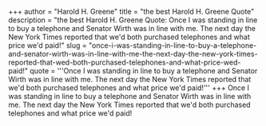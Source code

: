 +++
author = "Harold H. Greene"
title = "the best Harold H. Greene Quote"
description = "the best Harold H. Greene Quote: Once I was standing in line to buy a telephone and Senator Wirth was in line with me. The next day the New York Times reported that we'd both purchased telephones and what price we'd paid!"
slug = "once-i-was-standing-in-line-to-buy-a-telephone-and-senator-wirth-was-in-line-with-me-the-next-day-the-new-york-times-reported-that-wed-both-purchased-telephones-and-what-price-wed-paid!"
quote = '''Once I was standing in line to buy a telephone and Senator Wirth was in line with me. The next day the New York Times reported that we'd both purchased telephones and what price we'd paid!'''
+++
Once I was standing in line to buy a telephone and Senator Wirth was in line with me. The next day the New York Times reported that we'd both purchased telephones and what price we'd paid!
